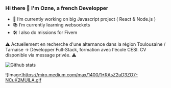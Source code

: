 ### Hi there 👋 I'm Ozne, a french Developper

- 🔭 I’m currently working on big Javascript project ( React & Node.js )
- 📚 I’m currently learning websockets
- 🛠 I also do missions for Fivem



⚠️ Actuellement en recherche d'une alternance dans la région Toulousaine / Tarnaise -> Développer Full-Stack, formation avec l'école CESI. CV disponible via message privée. ⚠️

![Github stats](https://github-readme-stats.vercel.app/api?username=Ozneeee&theme=highcontrast&show_icons=true&count_private=true)

![Image]https://miro.medium.com/max/1400/1*RAsZ2uD3ZO7-NCuK2MUILA.gif

<!-- ![Top Languages Card](https://github-readme-stats.vercel.app/api/top-langs/?username=Ozneeee) -->
